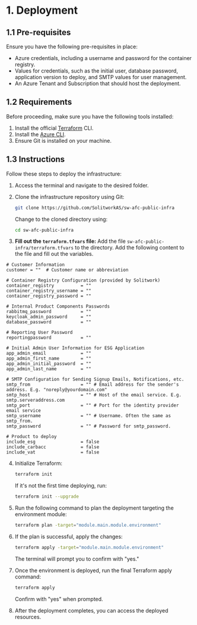 # 1. Deployment

## 1.1 Pre-requisites

Ensure you have the following pre-requisites in place:

- Azure credentials, including a username and password for the container registry.
- Values for credentials, such as the initial user, database password, application version to deploy, and SMTP values for user management.
- An Azure Tenant and Subscription that should host the deployment.

## 1.2 Requirements

Before proceeding, make sure you have the following tools installed:

1. Install the official [Terraform](https://www.terraform.io/) CLI. 
2. Install the [Azure CLI](https://learn.microsoft.com/en-us/cli/azure/install-azure-cli).
3. Ensure Git is installed on your machine.

## 1.3 Instructions

Follow these steps to deploy the infrastructure:

1. Access the terminal and navigate to the desired folder.

2. Clone the infrastructure repository using Git:

    ```bash
    git clone https://github.com/SolitworkAS/sw-afc-public-infra
    ```

    Change to the cloned directory using:

    ```bash
    cd sw-afc-public-infra
    ```

3. **Fill out the `terraform.tfvars` file:**
   Add the file `sw-afc-public-infra/terraform.tfvars` to the directory. 
   Add the following content to the file and fill out the variables.

```hcl
# Customer Information
customer = ""  # Customer name or abbreviation

# Container Registry Configuration (provided by Solitwork)
container_registry          = ""
container_registry_username = ""
container_registry_password = ""

# Internal Product Components Passwords
rabbitmq_password           = ""
keycloak_admin_password     = ""
database_password           = ""

# Reporting User Password
reportingpassword           = ""

# Initial Admin User Information for ESG Application
app_admin_email             = ""
app_admin_first_name        = ""
app_admin_initial_password  = ""
app_admin_last_name         = ""

# SMTP Configuration for Sending Signup Emails, Notifications, etc.
smtp_from                   = "" # Email address for the sender's address. E.g. "noreply@yourdomain.com"
smtp_host                   = "" # Host of the email service. E.g. smtp.serveraddress.com
smtp_port                   = "" # Port for the identity provider email service
smtp_username               = "" # Username. Often the same as smtp_from.
smtp_password               = "" # Password for smtp_password. 

# Product to deploy
include_esg                 = false
include_carbacc             = false
include_vat                 = false
```

4. Initialize Terraform:

    ```bash
    terraform init
    ```

    If it's not the first time deploying, run:

    ```bash
    terraform init --upgrade
    ```

5. Run the following command to plan the deployment targeting the environment module:

    ```bash
    terraform plan -target="module.main.module.environment"
    ```

6. If the plan is successful, apply the changes:

    ```bash
    terraform apply -target="module.main.module.environment"
    ```

    The terminal will prompt you to confirm with "yes."

7. Once the environment is deployed, run the final Terraform apply command:

    ```bash
    terraform apply
    ```

    Confirm with "yes" when prompted.

8. After the deployment completes, you can access the deployed resources.
